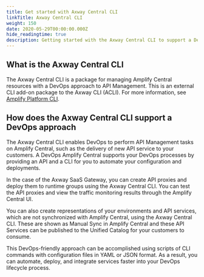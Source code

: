 ```yaml
---
title: Get started with Axway Central CLI
linkTitle: Axway Central CLI
weight: 150
date: 2020-05-29T00:00:00.000Z
hide_readingtime: true
description: Getting started with the Axway Central CLI to support a DevOps approach to API Management
---
```


## What is the Axway Central CLI

The Axway Central CLI is a package for managing Amplify Central resources with a DevOps approach to API Management. This is an external CLI add-on package to the Axway CLI (ACLI).  For more information, see [Amplify Platform CLI](https://docs.axway.com/bundle/Amplify_CLI_allOS_en/page/amplify_cli.html).

## How does the Axway Central CLI support a DevOps approach

The Axway Central CLI enables DevOps to perform API Management tasks on Amplify Central, such as the delivery of new API service to your customers. A DevOps Amplify Central supports your DevOps processes by providing an API and a CLI for you to automate your configuration and deployments.

In the case of the Axway SaaS Gateway, you can create API proxies and deploy them to runtime groups using the Axway Central CLI. You can test the API proxies and view the traffic monitoring results through the Amplify Central UI.

You can also create representations of your environments and API services, which are not synchronized with Amplify Central, using the Axway Central CLI. These are shown as Manual Sync in Amplify Central and these API Services can be published to the Unified Catalog for your customers to consume.  

This DevOps-friendly approach can be accomplished using scripts of CLI commands with configuration files in YAML or JSON format.  As a result, you can automate, deploy, and integrate services faster into your DevOps lifecycle process.

